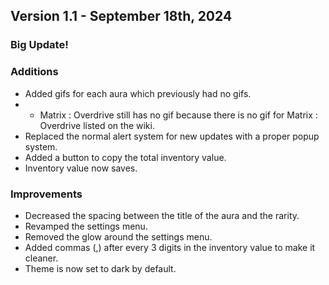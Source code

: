 ## Version 1.1 - September 18th, 2024
### Big Update!

### Additions
- Added gifs for each aura which previously had no gifs.
- - Matrix : Overdrive still has no gif because there is no gif for Matrix : Overdrive listed on the wiki.
- Replaced the normal alert system for new updates with a proper popup system.
- Added a button to copy the total inventory value.
- Inventory value now saves.

### Improvements
- Decreased the spacing between the title of the aura and the rarity.
- Revamped the settings menu.
- Removed the glow around the settings menu.
- Added commas (,) after every 3 digits in the inventory value to make it cleaner.
- Theme is now set to dark by default.
